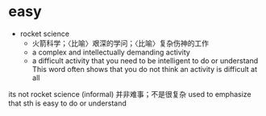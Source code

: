 # easy

- rocket science
  - 火箭科学；〈比喻〉艰深的学问；〈比喻〉复杂伤神的工作
  - a complex and intellectually demanding activity
  - a difficult activity that you need to be intelligent to do or understand This word often shows that you do not think an activity is difficult at all

its not rocket science (informal)
并非难事；不是很复杂 used to emphasize that sth is easy to do or understand

